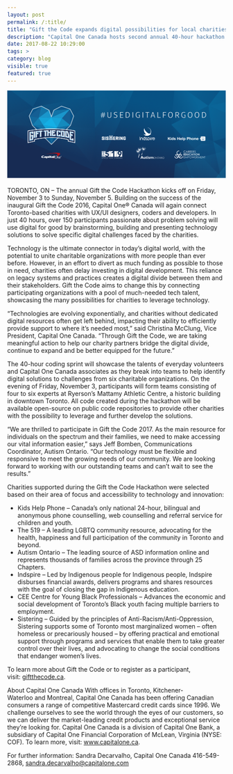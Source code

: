 ```yaml
---
layout: post
permalink: /:title/
title: "Gift the Code expands digital possibilities for local charities through tech talent"
description: "Capital One Canada hosts second annual 40-hour hackathon to help charities use digital for good."
date: 2017-08-22 10:29:00
tags: >
category: blog
visible: true
featured: true
---
```


<img src="/assets/img/blog/2017/launch-hero.png">
<br /><br />
TORONTO, ON – The annual Gift the Code Hackathon kicks off on Friday, November 3 to Sunday, November 5. Building on the success of the inaugural Gift the Code 2016, Capital One® Canada will again connect Toronto-based charities with UX/UI designers, coders and developers. In just 40 hours, over 150 participants passionate about problem solving will use digital for good by brainstorming, building and presenting technology solutions to solve specific digital challenges faced by the charities.

Technology is the ultimate connector in today’s digital world, with the potential to unite charitable organizations with more people than ever before. However, in an effort to divert as much funding as possible to those in need, charities often delay investing in digital development. This reliance on legacy systems and practices creates a digital divide between them and their stakeholders. Gift the Code aims to change this by connecting participating organizations with a pool of much-needed tech talent, showcasing the many possibilities for charities to leverage technology.

 “Technologies are evolving exponentially, and charities without dedicated digital resources often get left behind, impacting their ability to efficiently provide support to where it’s needed most,” said Christina McClung, Vice President, Capital One Canada. “Through Gift the Code, we are taking meaningful action to help our charity partners bridge the digital divide, continue to expand and be better equipped for the future.”

The 40-hour coding sprint will showcase the talents of everyday volunteers and Capital One Canada associates as they break into teams to help identify digital solutions to challenges from six charitable organizations. On the evening of Friday, November 3, participants will form teams consisting of four to six experts at Ryerson’s Mattamy Athletic Centre, a historic building in downtown Toronto. All code created during the hackathon will be available open-source on public code repositories to provide other charities with the possibility to leverage and further develop the solutions.  

“We are thrilled to participate in Gift the Code 2017. As the main resource for individuals on the spectrum and their families, we need to make accessing our vital information easier,” says Jeff Bomben, Communications Coordinator, Autism Ontario. “Our technology must be flexible and responsive to meet the growing needs of our community. We are looking forward to working with our outstanding teams and can’t wait to see the results.”

Charities supported during the Gift the Code Hackathon were selected based on their area of focus and accessibility to technology and innovation:

- Kids Help Phone – Canada’s only national 24-hour, bilingual and anonymous phone counselling, web counselling and referral service for children and youth.
- The 519 – A leading LGBTQ community resource, advocating for the health, happiness and full participation of the community in Toronto and beyond.
- Autism Ontario – The leading source of ASD information online and represents thousands of families across the province through 25 Chapters.
- Indspire – Led by Indigenous people for Indigenous people, Indspire disburses financial awards, delivers programs and shares resources with the goal of closing the gap in Indigenous education.
- CEE Centre for Young Black Professionals – Advances the economic and social development of Toronto’s Black youth facing multiple barriers to employment.
- Sistering – Guided by the principles of Anti-Racism/Anti-Oppression, Sistering supports some of Toronto most marginalized women – often homeless or precariously housed – by offering practical and emotional support through programs and services that enable them to take greater control over their lives, and advocating to change the social conditions that endanger women’s lives.

To learn more about Gift the Code or to register as a participant, visit: [giftthecode.ca](giftthecode.ca).

About Capital One Canada
With offices in Toronto, Kitchener-Waterloo and Montreal, Capital One Canada has been offering Canadian consumers a range of competitive Mastercard credit cards since 1996. We challenge ourselves to see the world through the eyes of our customers, so we can deliver the market-leading credit products and exceptional service they’re looking for. Capital One Canada is a division of Capital One Bank, a subsidiary of Capital One Financial Corporation of McLean, Virginia (NYSE: COF). To learn more, visit: www.capitalone.ca.

For further information:
Sandra Decarvalho, Capital One Canada
416-549-2868, [sandra.decarvalho@capitalone.com](sandra.decarvalho@capitalone.com)
